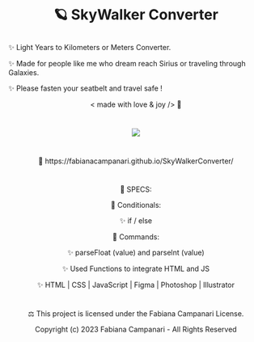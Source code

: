 # <p align="center"> 🪐 SkyWalker Converter </p>

✨ Light Years to Kilometers or Meters Converter. 

✨ Made for people like me who dream reach Sirius or traveling through Galaxies.
 
✨ Please fasten your seatbelt and travel safe ! 

 <p align="center"> < made with love & joy /> 🤎 </p>

#

<p align="center">
<img src="https://user-images.githubusercontent.com/113218619/215897659-c8fbe862-80f2-403d-a66c-5751d6d432bb.png" />
</p>

#

<p align="center"> 🚀 https://fabianacampanari.github.io/SkyWalkerConverter/ </p>

#

<p align="center"> 📌 SPECS: </p>

<p align="center"> 💫 Conditionals: </p>

<p align="center"> ✨ if / else </p>

<p align="center"> 💫 Commands: </p>

<p align="center"> ✨ parseFloat (value) and parselnt (value) </p>

<p align="center"> ✨ Used Functions to integrate HTML and JS </p>

<p align="center"> ✨ HTML | CSS | JavaScript | Figma | Photoshop | Illustrator </p>

#


<p align="center"> ⚖︎ This project is licensed under the Fabiana Campanari License. </p>

<p align="center"> Copyright (c) 2023 Fabiana Campanari - All Rights Reserved </p>

 













